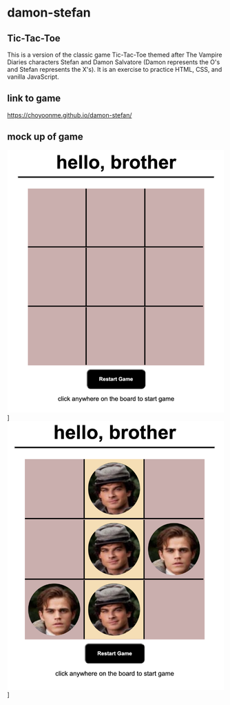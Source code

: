 # damon-stefan

## Tic-Tac-Toe
This is a version of the classic game Tic-Tac-Toe themed after The Vampire Diaries characters Stefan and Damon Salvatore (Damon represents the O's and Stefan represents the X's). It is an exercise to practice HTML, CSS, and vanilla JavaScript. 

## link to game
https://choyoonme.github.io/damon-stefan/

## mock up of game
![screen shot of empty board](/assets/tictactoe.png )]
![screen shot of winning board](/assets/tictactoewin.png )]
